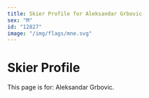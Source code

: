 ```yaml
---
title: Skier Profile for Aleksandar Grbovic
sex: "M"
id: "12827"
image: "/img/flags/mne.svg" 
---
```


# Skier Profile

This page is for: Aleksandar Grbovic.
    